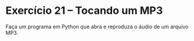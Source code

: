 # Exercício 21 – Tocando um MP3
 Faça um programa em Python que abra e reproduza o áudio de um arquivo MP3.
